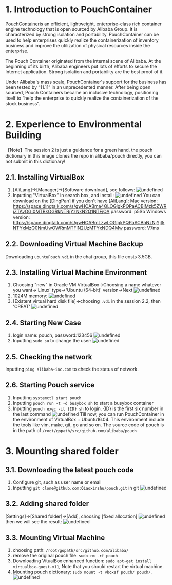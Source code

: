 # 1. Introduction to PouchContainer
 [PouchContainer](https://github.com/alibaba/pouch)is an efficient, lightweight, enterprise-class rich container engine technology that is open sourced by Alibaba Group. It is characterized by strong isolation and portability. PouchContainer can be used to help enterprises quickly realize the containerization of inventory business and improve the utilization of physical resources inside the enterprise.

The Pouch Container originated from the internal scene of Alibaba. At the beginning of its birth, Alibaba engineers put lots of efforts to secure the Internet application. Strong isolation and portability are the best proof of it. 

Under Alibaba's mass scale, PouchContainer's support for the business has been tested by “11.11” in an unprecedented manner. After being open sourced, Pouch Containers became an inclusive technology, positioning itself to “help the enterprise to quickly realize the containerization of the stock business”.
 # 2. Experience to Environmental Building
 【Note】The session 2 is just a guidance for a green hand, the pouch dictionary in this image clones the repo in alibaba/pouch directly, you can not submit in this dictionary!
 ## 2.1. Installing VirtualBox
 1. [AliLang]->[Manager]->[Software download], see follows:
 ![undefined](https://cdn.nlark.com/lark/0/2018/png/132231/1532344205392-0ba64dae-b407-4ff7-b8b9-f221a93ae728.png)
 2. Inputting "VirtualBox" in search box, and install:
 ![undefined](https://cdn.nlark.com/lark/0/2018/png/132231/1532344290135-ed2e9b67-766e-45ef-a72a-9ff034f27e22.png) 
You can download on the [DingPan] if you don't have [AliLang]:
Mac version:
https://space.dingtalk.com/s/gwHOABma4QLOGlgkPQPaACBiMzk5ZWRjZTAyOGI0MTBkOGRkNTRjYzNkN2Q1NTFjOA  password: p5Sb
Windows version:
https://space.dingtalk.com/s/gwHOABmLzwLOGlgkPQPaACBhNzNjYjI5NTYxMzQ0NmUwOWRmMTFlN2UzMTYxNDQ4Mw  password: V7ms
## 2.2. Downloading Virtual Machine Backup
Downloading `ubuntuPouch.vdi` in the chat group, this file costs 3.5GB.
## 2.3. Installing Virtual Machine Environment
1. Choosing "new" in Oracle VM VirtualBox->Choosing a name whatever you want->'Linux' type->'Ubuntu (64-bit)' version->Next
![undefined](https://cdn.nlark.com/lark/0/2018/png/132231/1532344993077-0cd56605-8b6f-4dc0-902e-0473ce67b629.png)
2. 1024M memory:
![undefined](https://cdn.nlark.com/lark/0/2018/png/132231/1532345103260-6995b132-bbdc-49e5-93fd-cfbe30fb3f79.png) 
3. [Existent virtual hard disk file]->choosing `.vdi` in the session 2.2, then 'CREAT'
![undefined](https://cdn.nlark.com/lark/0/2018/png/132231/1532345138776-73add3b0-9f87-45e0-bf4b-9db6ef7d9b06.png) 
## 2.4. Starting New Case
1. login name: pouch, password:123456
![undefined](https://cdn.nlark.com/lark/0/2018/png/132231/1532345382824-733e22eb-234c-4c8f-b22c-f1cd2a7a8553.png) 
2. Inputting `sudo su` to change the user:
![undefined](https://cdn.nlark.com/lark/0/2018/png/132231/1532345631234-fd78bbb1-fafa-4bc5-b972-b688b56eaec6.png) 
## 2.5. Checking the network
Inputting `ping alibaba-inc.com` to check the status of network.
## 2.6. Starting Pouch service
1. Inputting `systemctl start pouch`
2. Inputting `pouch run -t -d busybox sh` to start a busybox container
3. Inputting `pouch exec -it {ID} sh` to login. {ID} is the first six number in the last command
![undefined](https://cdn.nlark.com/lark/0/2018/png/132231/1532346183142-78265ff4-2b39-4947-9221-5bc2642bdd05.png) 
Till now, you can run PouchContainer in the environment of VirtualBox + Ubuntu16.04. This environment include the tools like vim, make, git, go and so on. The source code of pouch is in the path of `/root/gopath/src/github.com/alibaba/pouch`
# 3. Mounting shared folder
## 3.1. Downloading the latest pouch code
1. Configure git, such as user name or email
2. Inputting `git clone@github.com:Qiaoxinshu/pouch.git` in git
![undefined](https://cdn.nlark.com/lark/0/2018/png/132231/1532347763099-2c1368c2-ccce-436b-898e-e2f965d0c4e2.png) 
## 3.2. Adding shared folder
[Settings]->[Shared folder]->[Add], choosing [fixed allocation]
![undefined](https://cdn.nlark.com/lark/0/2018/png/132231/1532347966375-ae70577f-a34c-41da-afda-b5cf8636da95.png) 
then we will see the result:
![undefined](https://cdn.nlark.com/lark/0/2018/png/132231/1532348064973-0deaacc6-5e49-4c27-83f7-e2410d4afcef.png)
## 3.3. Mounting Virtual Machine
1. choosing path: `/root/gopath/src/github.com/alibaba/`
2. remove the original pouch file: `sudo rm -rf pouch`
3. Downloading VitualBox enhanced function: `sudo apt-get install virtualbox-guest-x11`, Note that you should restart the virtual machine.
4. Mounting pouch dictionary: `sudo mount -t vboxsf pouch/ pouch/`.
![undefined](https://cdn.nlark.com/lark/0/2018/png/132231/1532349559864-9fa068fa-05b7-4231-9f36-6dfca1719a5c.png) 
